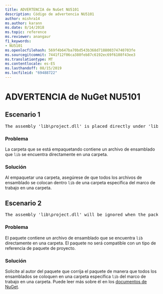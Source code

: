 ```yaml
---
title: ADVERTENCIA de NuGet NU5101
description: Código de advertencia NU5101
author: mishra14
ms.author: karann
ms.date: 8/14/2018
ms.topic: reference
ms.reviewer: anangaur
f1_keywords:
- NU5101
ms.openlocfilehash: 569f4b647ba70bd543b368d718800374740703fe
ms.sourcegitcommit: 7441f12f06ca380feb87c6192ec69f6108f43ee3
ms.translationtype: MT
ms.contentlocale: es-ES
ms.lasthandoff: 08/15/2019
ms.locfileid: "69488722"
---
```

# <a name="nuget-warning-nu5101"></a>ADVERTENCIA de NuGet NU5101

## <a name="scenario-1"></a>Escenario 1
<pre>The assembly 'lib\project.dll' is placed directly under 'lib' folder. It is recommended that assemblies be placed inside a framework-specific folder. Move it into a framework-specific folder.</pre>

### <a name="issue"></a>Problema

La carpeta que se está empaquetando contiene un archivo de ensamblado que `lib` se encuentra directamente en una carpeta.


### <a name="solution"></a>Solución

Al empaquetar una carpeta, asegúrese de que todos los archivos de ensamblado se colocan dentro `lib` de una carpeta específica del marco de trabajo en una carpeta.


## <a name="scenario-2"></a>Escenario 2
<pre>The assembly 'lib\project.dll' will be ignored when the package is installed after the migration.</pre>

### <a name="issue"></a>Problema

El paquete contiene un archivo de ensamblado que se encuentra `lib` directamente en una carpeta. El paquete no será compatible con un tipo de referencia de paquete de proyecto.


### <a name="solution"></a>Solución

Solicite al autor del paquete que corrija el paquete de manera que todos los ensamblados se coloquen en una carpeta específica `lib` del marco de trabajo en una carpeta. Puede leer más sobre él en los [documentos de NuGet](https://docs.microsoft.com/en-us/nuget/consume-packages/migrate-packages-config-to-package-reference).


